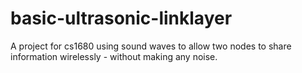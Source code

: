 # basic-ultrasonic-linklayer
A project for cs1680 using sound waves to allow two nodes to share information wirelessly - without making any noise.
